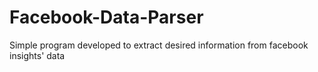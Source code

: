 # Facebook-Data-Parser
Simple program developed to extract desired information from facebook insights' data
